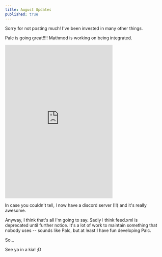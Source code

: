 ```yaml
---
title: August Updates
published: true
---
```


Sorry for not posting much! I've been invested in many other things.

Palc is going great!!!! Mathmod is working on being integrated.

<iframe src="https://discord.com/widget?id=749805985220132994&theme=dark" width="350" height="500" allowtransparency="true" frameborder="0" sandbox="allow-popups allow-popups-to-escape-sandbox allow-same-origin allow-scripts"></iframe>

In case you couldn't tell, I now have a discord server (!!) and it's really awesome.

Anyway, I think that's all I'm going to say. Sadly I think feed.xml is deprecated until further notice. It's a lot of work to maintain something that nobody uses -- sounds like Palc, but at least I have fun developing Palc.

So...

See ya in a kia! ;D
